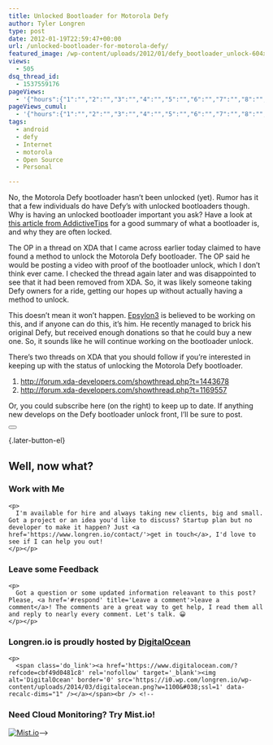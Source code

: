 ```yaml
---
title: Unlocked Bootloader for Motorola Defy
author: Tyler Longren
type: post
date: 2012-01-19T22:59:47+00:00
url: /unlocked-bootloader-for-motorola-defy/
featured_image: /wp-content/uploads/2012/01/defy_bootloader_unlock-604x270.jpg
views:
  - 505
dsq_thread_id:
  - 1537559176
pageViews:
  - '{"hours":{"1":"","2":"","3":"","4":"","5":"","6":"","7":"","8":"","9":"","10":"","11":"","12":"","13":"","14":"","15":"","16":"","17":"","18":"","19":"","20":"","21":"","22":"","23":"","24":"","25":"","26":"","27":"","28":"","29":"","30":"","31":"","32":"","33":"","34":"","35":"","36":"","37":"","38":"","39":"","40":"","41":"","42":"","43":"","44":"","45":"","46":"","47":""},"days":{"2":"","3":"","4":"","5":"","6":"","7":"","8":"","9":"","10":"","11":"","12":"","13":"","14":""},"weeks":{"3":"","4":"","5":"","6":"","7":"","8":"","9":"","10":"","11":"","12":""},"months":{"4":"","5":"","6":"","7":"","8":"","9":"","10":"","11":"","12":"","13":"","14":"","15":"","16":"","17":"","18":"","19":"","20":"","21":"","22":"","23":"","24":""}}'
pageViews_cumul:
  - '{"hours":{"1":"","2":"","3":"","4":"","5":"","6":"","7":"","8":"","9":"","10":"","11":"","12":"","13":"","14":"","15":"","16":"","17":"","18":"","19":"","20":"","21":"","22":"","23":"","24":"","25":"","26":"","27":"","28":"","29":"","30":"","31":"","32":"","33":"","34":"","35":"","36":"","37":"","38":"","39":"","40":"","41":"","42":"","43":"","44":"","45":"","46":"","47":""},"days":{"2":"","3":"","4":"","5":"","6":"","7":"","8":"","9":"","10":"","11":"","12":"","13":"","14":""},"weeks":{"3":"","4":"","5":"","6":"","7":"","8":"","9":"","10":"","11":"","12":""},"months":{"4":"","5":"","6":"","7":"","8":"","9":"","10":"","11":"","12":"","13":"","14":"","15":"","16":"","17":"","18":"","19":"","20":"","21":"","22":"","23":"","24":""}}'
tags:
  - android
  - defy
  - Internet
  - motorola
  - Open Source
  - Personal

---
```

No, the Motorola Defy bootloader hasn&#8217;t been unlocked (yet). Rumor has it that a few individuals do have Defy&#8217;s with unlocked bootloaders though. Why is having an unlocked bootloader important you ask? Have a look at [this article from AddictiveTips][1] for a good summary of what a bootloader is, and why they are often locked.

The OP in a thread on XDA that I came across earlier today claimed to have found a method to unlock the Motorola Defy bootloader. The OP said he would be posting a video with proof of the bootloader unlock, which I don&#8217;t think ever came. I checked the thread again later and was disappointed to see that it had been removed from XDA. So, it was likely someone taking Defy owners for a ride, getting our hopes up without actually having a method to unlock.

This doesn&#8217;t mean it won&#8217;t happen. [Epsylon3][2] is believed to be working on this, and if anyone can do this, it&#8217;s him. He recently managed to brick his original Defy, but received enough donations so that he could buy a new one. So, it sounds like he will continue working on the bootloader unlock.

There&#8217;s two threads on XDA that you should follow if you&#8217;re interested in keeping up with the status of unlocking the Motorola Defy bootloader.

1. <http://forum.xda-developers.com/showthread.php?t=1443678>  
2. <http://forum.xda-developers.com/showthread.php?t=1169557>

Or, you could subscribe here (on the right) to keep up to date. If anything new develops on the Defy bootloader unlock front, I&#8217;ll be sure to post. 

<div class="wpulike wpulike-default " >
  <div class="wp_ulike_general_class wp_ulike_is_not_liked">
    <button type="button"
					aria-label="Like Button"
					data-ulike-id="3314"
					data-ulike-nonce="62e024df49"
					data-ulike-type="likeThis"
					data-ulike-template="wpulike-default"
					data-ulike-display-likers="0"
					data-ulike-disable-pophover="0"
					class="wp_ulike_btn wp_ulike_put_image wp_likethis_3314"></button><span class="count-box"></span>
  </div>
</div>

[][3]{.later-button-el}

<div class='what-next'>
  <h2>
    Well, now what?
  </h2>
  
  <div class='hire'>
    <h3>
      Work with Me
    </h3>
    
    <p>
      I'm available for hire and always taking new clients, big and small. Got a project or an idea you'd like to discuss? Startup plan but no developer to make it happen? Just <a href='https://www.longren.io/contact/'>get in touch</a>, I'd love to see if I can help you out!
    </p></p>
  </div>
  
  <div class='hire'>
    <h3>
      Leave some Feedback
    </h3>
    
    <p>
      Got a question or some updated information releavant to this post? Please, <a href='#respond' title='Leave a comment'>leave a comment</a>! The comments are a great way to get help, I read them all and reply to nearly every comment. Let's talk. 😀
    </p></p>
  </div>
  
  <div class='now-what-bottom-ad'>
    <h3>
      Longren.io is proudly hosted by <a href='https://www.digitalocean.com/?refcode=cbf49d0481c8'>DigitalOcean</a>
    </h3>
    
    <p>
      <span class='do_link'><a href='https://www.digitalocean.com/?refcode=cbf49d0481c8' rel='nofollow' target='_blank'><img alt='DigitalOcean' border='0' src='https://i0.wp.com/longren.io/wp-content/uploads/2014/03/digitalocean.png?w=1100&#038;ssl=1' data-recalc-dims="1" /></a></span><br /> <!--

<h3>Need Cloud Monitoring? Try Mist.io!</h3>

<span class='do_link'><a href='http://mist.io/?ref=tyler' rel='nofollow' target='_blank'><img alt='Mist.io' border='0' src='https://i0.wp.com/longren.io/wp-content/uploads/2014/04/mistio.jpg?w=1100&#038;ssl=1' data-recalc-dims="1"></a></span>--></div> </div>

 [1]: http://www.addictivetips.com/mobile/what-is-bootloader-and-how-to-unlock-bootloader-on-android-phones-complete-guide/
 [2]: http://forum.xda-developers.com/member.php?u=803131
 [3]: #